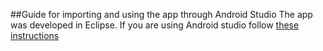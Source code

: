 ##Guide for importing and using the app through Android Studio
The app was developed in Eclipse. If you are using Android studio follow [these instructions](https://developer.android.com/sdk/installing/migrate.html) 

